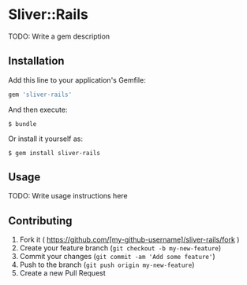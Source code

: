 # Sliver::Rails

TODO: Write a gem description

## Installation

Add this line to your application's Gemfile:

```ruby
gem 'sliver-rails'
```

And then execute:

    $ bundle

Or install it yourself as:

    $ gem install sliver-rails

## Usage

TODO: Write usage instructions here

## Contributing

1. Fork it ( https://github.com/[my-github-username]/sliver-rails/fork )
2. Create your feature branch (`git checkout -b my-new-feature`)
3. Commit your changes (`git commit -am 'Add some feature'`)
4. Push to the branch (`git push origin my-new-feature`)
5. Create a new Pull Request
